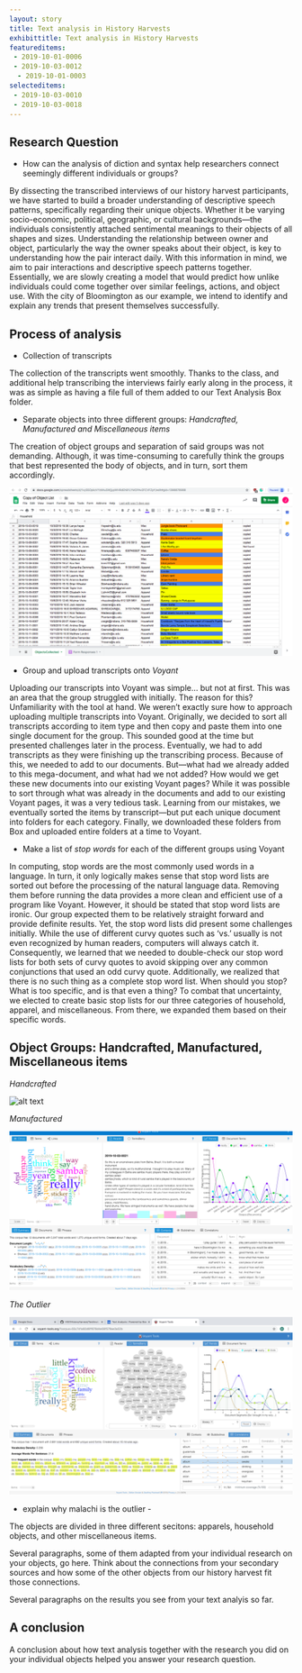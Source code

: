 ```yaml
---
layout: story
title: Text analysis in History Harvests
exhibittitle: Text analysis in History Harvests
featureditems:
 - 2019-10-01-0006
 - 2019-10-03-0012
  - 2019-10-01-0003
selecteditems:
 - 2019-10-03-0010
 - 2019-10-03-0018
---
```


## Research Question

- How can the analysis of diction and syntax help researchers connect seemingly different individuals or groups?

By dissecting the transcribed interviews of our history harvest participants, we have started to build a broader understanding of descriptive speech patterns, specifically regarding their unique objects. Whether it be varying socio-economic, political, geographic, or cultural backgrounds—the individuals consistently attached sentimental meanings to their objects of all shapes and sizes. Understanding the relationship between owner and object, particularly the way the owner speaks about their object, is key to understanding how the pair interact daily. With this information in mind, we aim to pair interactions and descriptive speech patterns together. Essentially, we are slowly creating a model that would predict how unlike individuals could come together over similar feelings, actions, and object use. With the city of Bloomington as our example, we intend to identify and explain any trends that present themselves successfully.

## Process of analysis

- Collection of transcripts

The collection of the transcripts went smoothly. Thanks to the class, and additional help transcribing the interviews fairly early along in the process, it was as simple as having a file full of them added to our Text Analysis Box folder. 

- Separate objects into three different groups: *Handcrafted, Manufactured and Miscellaneous items*

The creation of object groups and separation of said groups was not demanding. Although, it was time-consuming to carefully think the groups that best represented the body of objects, and in turn, sort them accordingly.

![alt text](https://github.com/H301HistoryHarvest/H301HistoryHarvest/blob/master/assets/images/ExcelScreenshot.png "Excel Screen Capture")

- Group and upload transcripts onto *Voyant*

Uploading our transcripts into Voyant was simple… but not at first. This was an area that the group struggled with initially. The reason for this? Unfamiliarity with the tool at hand. We weren’t exactly sure how to approach uploading multiple transcripts into Voyant. Originally, we decided to sort all transcripts according to item type and then copy and paste them into one single document for the group. This sounded good at the time but presented challenges later in the process. Eventually, we had to add transcripts as they were finishing up the transcribing process. Because of this, we needed to add to our documents. But—what had we already added to this mega-document, and what had we not added? How would we get these new documents into our existing Voyant pages? While it was possible to sort through what was already in the documents and add to our existing Voyant pages, it was a very tedious task. Learning from our mistakes, we eventually sorted the items by transcript—but put each unique document into folders for each category. Finally, we downloaded these folders from Box and uploaded entire folders at a time to Voyant.

- Make a list of *stop words* for each of the different groups using Voyant

In computing, stop words are the most commonly used words in a language. In turn, it only logically makes sense that stop word lists are sorted out before the processing of the natural language data. Removing them before running the data provides a more clean and efficient use of a program like Voyant. However, it should be stated that stop word lists are ironic. Our group expected them to be relatively straight forward and provide definite results. Yet, the stop word lists did present some challenges initially. While the use of different curvy quotes such as ‘vs.’ usually is not even recognized by human readers, computers will always catch it. Consequently, we learned that we needed to double-check our stop word lists for both sets of curvy quotes to avoid skipping over any common conjunctions that used an odd curvy quote. Additionally, we realized that there is no such thing as a complete stop word list. When should you stop? What is too specific, and is that even a thing? To combat that uncertainty, we elected to create basic stop lists for our three categories of household, apparel, and miscellaneous. From there, we expanded them based on their specific words.

## Object Groups: Handcrafted, Manufactured, Miscellaneous items

*Handcrafted*

![alt text](https://h301historyharvest.github.io/H301HistoryHarvest/assets/images/voyant.png "Voyant Screen Capture")

*Manufactured*

![alt text](https://github.com/H301HistoryHarvest/H301HistoryHarvest/blob/master/assets/images/HouseholdScreenshot.png "Voyant Screen Capture")

*The Outlier*

![alt text](https://github.com/H301HistoryHarvest/H301HistoryHarvest/blob/master/assets/images/voyant%20screenshot.png "Voyant Screen Capture")

- explain why malachi is the outlier -

The objects are divided in three different secitons: apparels, household objects, and other miscellaneous items. 

Several paragraphs, some of them adapted from your individual research on your objects, go here. Think about the connections from your secondary sources and how some of the other objects from our history harvest fit those connections.

Several paragraphs on the results you see from your text analyis so far.

## A conclusion

A conclusion about how text analysis together with the research you did on your individual objects helped you answer your research question.

